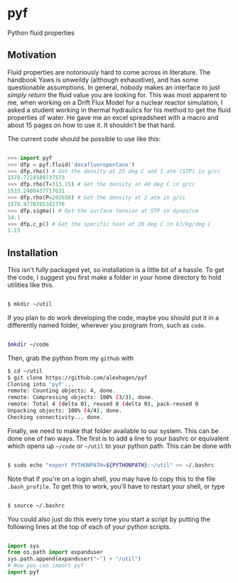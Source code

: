 # pyf
Python fluid properties

## Motivation

Fluid properties are notoriously hard to come across in literature. The handbook
Yaws is unweildy (although exhaustive), and has some questionable assumptions.
In general, nobody makes an interface to just *simply return* the fluid value
you are looking for.  This was most apparent to me, when working on a Drift Flux
Model for a nuclear reactor simulation, I asked a student working in thermal
hydraulics for his method to get the fluid properties of water.  He gave me an
excel spreadsheet with a macro and about 15 pages on how to use it.  It
shouldn't be that hard.

The current code should be possible to use like this:

```Python

>>> import pyf
>>> dfp = pyf.fluid('decafluoropentane')
>>> dfp.rho() # Get the density at 25 deg C and 1 atm (STP) in g/cc
1578.7224589737573
>>> dfp.rho(T=313.15) # Get the density at 40 deg C in g/cc
1533.2408437717631
>>> dfp.rho(P=202650) # Get the density at 2 atm in g/cc
1578.9770785342776
>>> dfp.sigma() # Get the surface tension at STP in dynes/cm
14.1
>>> dfp.c_p() # Get the specific heat at 20 deg C in kJ/kg/deg C
1.13

```

## Installation

This isn't fully packaged yet, so installation is a little bit of a hassle.  To
get the code, I suggest you first make a folder in your home directory to hold
utilities like this.

```bash

$ mkdir ~/util

```

If you plan to do work developing the code, maybe you should put it in a
differently named folder, wherever you program from, such as `code`.

```bash

$mkdir ~/code

```

Then, grab the python from my `github` with

```bash
$ cd ~/util
$ git clone https://github.com/alexhagen/pyf
Cloning into 'pyf'...
remote: Counting objects: 4, done.
remote: Compressing objects: 100% (3/3), done.
remote: Total 4 (delta 0), reused 0 (delta 0), pack-reused 0
Unpacking objects: 100% (4/4), done.
Checking connectivity... done.
```

Finally, we need to make that folder available to our system.  This can be done
one of two ways.  The first is to add a line to your bashrc or equivalent which
opens up `~/code` or `~/util` to your python path.  This can be done with

```bash

$ sudo echo "export PYTHONPATH=${PYTHONPATH}:~/util" >> ~/.bashrc

```

Note that if you're on a login shell, you may have to copy this to the file
`.bash_profile`.  To get this to work, you'll have to restart your shell, or type

```bash

$ source ~/.bashrc

```

You could also just do this every time you start a script by putting the following lines at the top of each of your python scripts.

```python

import sys
from os.path import expanduser
sys.path.append(expanduser("~") + "/util")
# Now you can import pyf
import pyf

```
